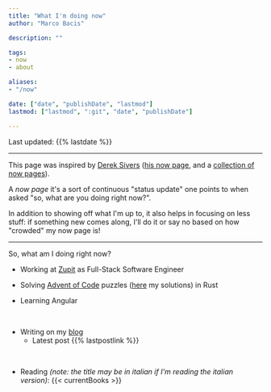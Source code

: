 ```yaml
---
title: "What I'm doing now"
author: "Marco Bacis"

description: ""

tags:
- now
- about

aliases:
- "/now"

date: ["date", "publishDate", "lastmod"]
lastmod: ["lastmod", ":git", "date", "publishDate"]

---
```


Last updated: {{% lastdate %}}

---

This page was inspired by [Derek Sivers](https://sive.rs/nowff) ([his now page](https://sive.rs/now), and a [collection of now pages](https://nownownow.com/about)).

A *now page* it's a sort of continuous "status update" one points to when asked "so, what are you doing right now?".

In addition to showing off what I'm up to, it also helps in focusing on less stuff: if something new comes along, I'll do it or say no based on how "crowded" my now page is!

---

So, what am I doing right now?

* Working at [Zupit](https://zupit.it) as Full-Stack Software Engineer

* Solving [Advent of Code](adventofcode.com) puzzles ([here](https://github.com/marcobacis/adventofcode/tree/main) my solutions) in Rust

* Learning Angular 

<br/>

* Writing on my [blog](/blog)
    * Latest post {{% lastpostlink %}}

<br/>

* Reading *(note: the title may be in italian if I'm reading the italian version)*:
    {{< currentBooks >}}


